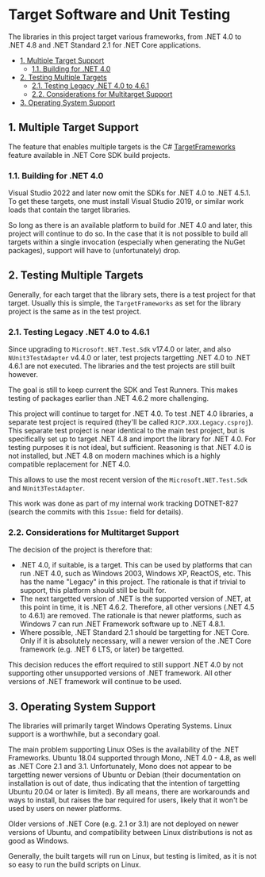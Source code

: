 # Target Software and Unit Testing <!-- omit in toc -->

The libraries in this project target various frameworks, from .NET 4.0 to .NET
4.8 and .NET Standard 2.1 for .NET Core applications.

- [1. Multiple Target Support](#1-multiple-target-support)
  - [1.1. Building for .NET 4.0](#11-building-for-net-40)
- [2. Testing Multiple Targets](#2-testing-multiple-targets)
  - [2.1. Testing Legacy .NET 4.0 to 4.6.1](#21-testing-legacy-net-40-to-461)
  - [2.2. Considerations for Multitarget Support](#22-considerations-for-multitarget-support)
- [3. Operating System Support](#3-operating-system-support)

## 1. Multiple Target Support

The feature that enables multiple targets is the C#
[TargetFrameworks](https://learn.microsoft.com/en-us/dotnet/standard/frameworks)
feature available in .NET Core SDK build projects.

### 1.1. Building for .NET 4.0

Visual Studio 2022 and later now omit the SDKs for .NET 4.0 to .NET 4.5.1. To
get these targets, one must install Visual Studio 2019, or similar work loads
that contain the target libraries.

So long as there is an available platform to build for .NET 4.0 and later, this
project will continue to do so. In the case that it is not possible to build all
targets within a single invocation (especially when generating the NuGet
packages), support will have to (unfortunately) drop.

## 2. Testing Multiple Targets

Generally, for each target that the library sets, there is a test project for
that target. Usually this is simple, the `TargetFrameworks` as set for the
library project is the same as in the test project.

### 2.1. Testing Legacy .NET 4.0 to 4.6.1

Since upgrading to `Microsoft.NET.Test.Sdk` v17.4.0 or later, and also
`NUnit3TestAdapter` v4.4.0 or later, test projects targetting .NET 4.0 to .NET
4.6.1 are not executed. The libraries and the test projects are still built
however.

The goal is still to keep current the SDK and Test Runners. This makes testing
of packages earlier than .NET 4.6.2 more challenging.

This project will continue to target for .NET 4.0. To test .NET 4.0 libraries, a
separate test project is required (they'll be called `RJCP.XXX.Legacy.csproj`).
This separate test project is near identical to the main test project, but is
specifically set up to target .NET 4.8 and import the library for .NET 4.0. For
testing purposes it is not ideal, but sufficient. Reasoning is that .NET 4.0 is
not installed, but .NET 4.8 on modern machines which is a highly compatible
replacement for .NET 4.0.

This allows to use the most recent version of the `Microsoft.NET.Test.Sdk` and
`NUnit3TestAdapter`.

This work was done as part of my internal work tracking DOTNET-827 (search the
commits with this `Issue:` field for details).

### 2.2. Considerations for Multitarget Support

The decision of the project is therefore that:

* .NET 4.0, if suitable, is a target. This can be used by platforms that can run
  .NET 4.0, such as Windows 2003, Windows XP, ReactOS, etc. This has the name
  "Legacy" in this project. The rationale is that if trivial to support, this
  platform should still be built for.
* The next targetted version of .NET is the supported version of .NET, at this
  point in time, it is .NET 4.6.2. Therefore, all other versions (.NET 4.5 to
  4.6.1) are removed. The rationale is that newer platforms, such as Windows 7
  can run .NET Framework software up to .NET 4.8.1.
* Where possible, .NET Standard 2.1 should be targetting for .NET Core. Only if
  it is absolutely necessary, will a newer version of the .NET Core framework
  (e.g. .NET 6 LTS, or later) be targetted.

This decision reduces the effort required to still support .NET 4.0 by not
supporting other unsupported versions of .NET framework. All other versions of
.NET framework will continue to be used.

## 3. Operating System Support

The libraries will primarily target Windows Operating Systems. Linux support is
a worthwhile, but a secondary goal.

The main problem supporting Linux OSes is the availability of the .NET
Frameworks. Ubuntu 18.04 supported through Mono, .NET 4.0 - 4.8, as well as .NET
Core 2.1 and 3.1. Unfortunately, Mono does not appear to be targetting newer
versions of Ubuntu or Debian (their documentation on installation is out of
date, thus indicating that the intention of targetting Ubuntu 20.04 or later is
limited). By all means, there are workarounds and ways to install, but raises
the bar required for users, likely that it won't be used by users on newer
platforms.

Older versions of .NET Core (e.g. 2.1 or 3.1) are not deployed on newer versions
of Ubuntu, and compatibility between Linux distributions is not as good as
Windows.

Generally, the built targets will run on Linux, but testing is limited, as it is
not so easy to run the build scripts on Linux.
